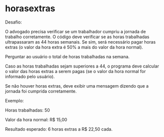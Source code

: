 # horasextras

Desafio:

O advogado precisa verificar se um trabalhador cumpriu a jornada de trabalho corretamente. O código deve verificar se as horas trabalhadas ultrapassaram as 44 horas semanais. Se sim, será necessário pagar horas extras (o valor da hora extra é 50% a mais do valor da hora normal).

Perguntar ao usuário o total de horas trabalhadas na semana.

Caso as horas trabalhadas sejam superiores a 44, o programa deve calcular o valor das horas extras a serem pagas (se o valor da hora normal for informado pelo usuário).

Se não houver horas extras, deve exibir uma mensagem dizendo que a jornada foi cumprida corretamente.

Exemplo:

Horas trabalhadas: 50

Valor da hora normal: R$ 15,00

Resultado esperado: 6 horas extras a R$ 22,50 cada.

